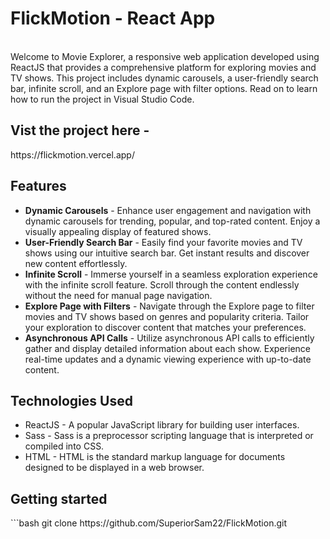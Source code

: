 <h1>FlickMotion - React App</h1><br>
Welcome to Movie Explorer, a responsive web application developed using ReactJS that provides a comprehensive platform for exploring movies and TV shows. This project includes dynamic carousels, a user-friendly search bar, infinite scroll, and an Explore page with filter options. Read on to learn how to run the project in Visual Studio Code.

<h2>Vist the project here - </h2>
https://flickmotion.vercel.app/

<h2>Features</h2>

<ul>
  <li><b>Dynamic Carousels</b> - 
Enhance user engagement and navigation with dynamic carousels for trending, popular, and top-rated content. Enjoy a visually appealing display of featured shows.
  </li>
  <li>
    <b>User-Friendly Search Bar</b> - 
Easily find your favorite movies and TV shows using our intuitive search bar. Get instant results and discover new content effortlessly.
  </li>
  <li>
    <b>Infinite Scroll</b> - 
Immerse yourself in a seamless exploration experience with the infinite scroll feature. Scroll through the content endlessly without the need for manual page navigation.
  </li>
  <li>
    <b>Explore Page with Filters</b> - 
Navigate through the Explore page to filter movies and TV shows based on genres and popularity criteria. Tailor your exploration to discover content that matches your preferences.
  </li>
  <li>
    <b>Asynchronous API Calls</b> -
Utilize asynchronous API calls to efficiently gather and display detailed information about each show. Experience real-time updates and a dynamic viewing experience with up-to-date content.
  </li>
</ul>

<h2>Technologies Used</h2>
<ul>
  <li>ReactJS - A popular JavaScript library for building user interfaces.</li>
  <li>Sass - Sass is a preprocessor scripting language that is interpreted or compiled into CSS. </li>
  <li>HTML - HTML is the standard markup language for documents designed to be displayed in a web browser. </li>
</ul>

<h2>Getting started</h2>
```bash
git clone https://github.com/SuperiorSam22/FlickMotion.git
